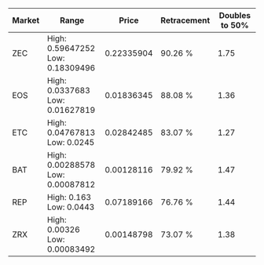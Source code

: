 | Market | Range | Price| Retracement | Doubles to 50% |
| --- | --- | --- | --- | --- |
| ZEC | High: 0.59647252<br />Low: 0.18309496 | 0.22335904 | 90.26 % | 1.75 |
| EOS | High: 0.0337683<br />Low: 0.01627819 | 0.01836345 | 88.08 % | 1.36 |
| ETC | High: 0.04767813<br />Low: 0.0245 | 0.02842485 | 83.07 % | 1.27 |
| BAT | High: 0.00288578<br />Low: 0.00087812 | 0.00128116 | 79.92 % | 1.47 |
| REP | High: 0.163<br />Low: 0.0443 | 0.07189166 | 76.76 % | 1.44 |
| ZRX | High: 0.00326<br />Low: 0.00083492 | 0.00148798 | 73.07 % | 1.38 |
